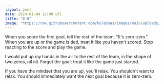 ```yaml
---
layout: post
date: 2024-01-04 12:00 UTC
title: "0-0"
image: "https://raw.githubusercontent.com/kyleboas/images/main/uploads/2024/12/31/Image-31Dec2024_16:00:04.png"
---
```


When you score the first goal, tell the rest of the team, "It's zero-zero." When you are up or the game is tied, treat it like you haven't scored. Stop reacting to the score and play the game.

<!---more--->

I would put up my hands in the air to the rest of the team, in the shape of two zeros, nil nil. Forget the goal; treat it like the game just started.

If you have the mindset that you are up, you'll relax. You shouldn't want to relax. You should immediately want the next goal because it is zero-zero.
